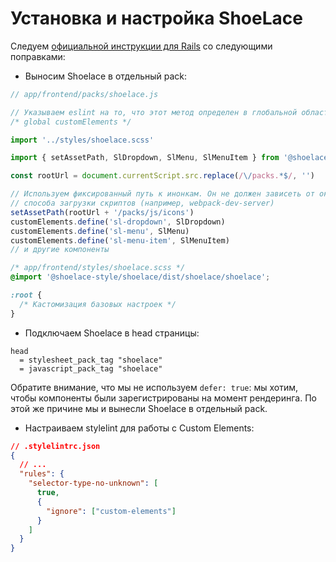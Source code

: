 # Установка и настройка ShoeLace

Следуем [официальной инструкции для Rails](https://shoelace.style/tutorials/integrating-with-rails) со следующими поправками:

- Выносим Shoelace в отдельный pack:

```js
// app/frontend/packs/shoelace.js

// Указываем eslint на то, что этот метод определен в глобальной области видимости
/* global customElements */

import '../styles/shoelace.scss'

import { setAssetPath, SlDropdown, SlMenu, SlMenuItem } from '@shoelace-style/shoelace'

const rootUrl = document.currentScript.src.replace(/\/packs.*$/, '')

// Используем фиксированный путь к инонкам. Он не должен зависеть от окружения и
// способа загрузки скриптов (например, webpack-dev-server)
setAssetPath(rootUrl + '/packs/js/icons')
customElements.define('sl-dropdown', SlDropdown)
customElements.define('sl-menu', SlMenu)
customElements.define('sl-menu-item', SlMenuItem)
// и другие компоненты
```

```css
/* app/frontend/styles/shoelace.scss */
@import '@shoelace-style/shoelace/dist/shoelace/shoelace';

:root {
  /* Кастомизация базовых настроек */
}
```

- Подключаем Shoelace в head страницы:

```slim
head
  = stylesheet_pack_tag "shoelace"
  = javascript_pack_tag "shoelace"
```

Обратите внимание, что мы не используем `defer: true`: мы хотим, чтобы компоненты были зарегистрированы на момент рендеринга. По этой же причине мы и вынесли Shoelace в отдельный pack.

- Настраиваем stylelint для работы с Custom Elements:

```json
// .stylelintrc.json
{
  // ...
  "rules": {
    "selector-type-no-unknown": [
      true,
      {
        "ignore": ["custom-elements"]
      }
    ]
  }
}
```
